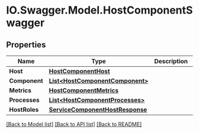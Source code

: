 # IO.Swagger.Model.HostComponentSwagger
## Properties

Name | Type | Description | Notes
------------ | ------------- | ------------- | -------------
**Host** | [**HostComponentHost**](HostComponentHost.md) |  | [optional] 
**Component** | [**List&lt;HostComponentComponent&gt;**](HostComponentComponent.md) |  | [optional] 
**Metrics** | [**HostComponentMetrics**](HostComponentMetrics.md) |  | [optional] 
**Processes** | [**List&lt;HostComponentProcesses&gt;**](HostComponentProcesses.md) |  | [optional] 
**HostRoles** | [**ServiceComponentHostResponse**](ServiceComponentHostResponse.md) |  | [optional] 

[[Back to Model list]](../README.md#documentation-for-models) [[Back to API list]](../README.md#documentation-for-api-endpoints) [[Back to README]](../README.md)

